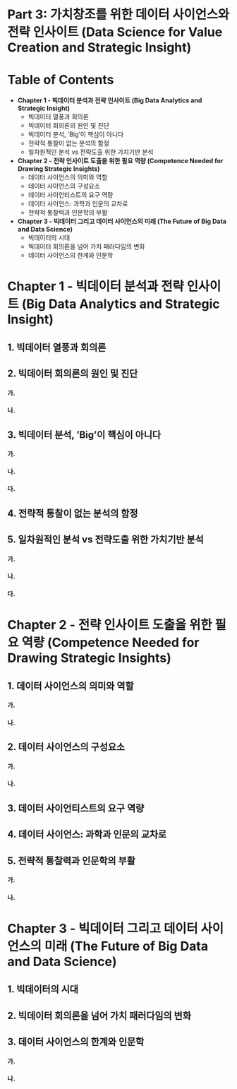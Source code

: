 Part 3: 가치창조를 위한 데이터 사이언스와 전략 인사이트 (Data Science for Value Creation and
Strategic Insight)
================

# Table of Contents

  - **Chapter 1 - 빅데이터 분석과 전략 인사이트 (Big Data Analytics and Strategic
    Insight)**
      - 빅데이터 열풍과 회의론
      - 빅데이터 회의론의 원인 및 진단
      - 빅데이터 분석, ’Big’이 핵심이 아니다
      - 전략적 통찰이 없는 분석의 함정
      - 일차원적인 분석 vs 전략도출 위한 가치기반 분석
  - **Chapter 2 - 전략 인사이트 도출을 위한 필요 역량 (Competence Needed for Drawing
    Strategic Insights)**
      - 데이터 사이언스의 의미와 역할
      - 데이터 사이언스의 구성요소
      - 데이터 사이언티스트의 요구 역량
      - 데이터 사이언스: 과학과 인문의 교차로
      - 전략적 통찰력과 인문학의 부활
  - **Chapter 3 - 빅데이터 그리고 데이터 사이언스의 미래 (The Future of Big Data and Data
    Science)**
      - 빅데이터의 시대
      - 빅데이터 회의론을 넘어 가치 패러다임의 변화
      - 데이터 사이언스의 한계와 인문학

# Chapter 1 - 빅데이터 분석과 전략 인사이트 (Big Data Analytics and Strategic Insight)

## 1\. 빅데이터 열풍과 회의론

## 2\. 빅데이터 회의론의 원인 및 진단

#### 가.

#### 나.

## 3\. 빅데이터 분석, ’Big’이 핵심이 아니다

#### 가.

#### 나.

#### 다.

## 4\. 전략적 통찰이 없는 분석의 함정

## 5\. 일차원적인 분석 vs 전략도출 위한 가치기반 분석

#### 가.

#### 나.

#### 다.

# Chapter 2 - 전략 인사이트 도출을 위한 필요 역량 (Competence Needed for Drawing Strategic Insights)

## 1\. 데이터 사이언스의 의미와 역할

#### 가.

#### 나.

## 2\. 데이터 사이언스의 구성요소

#### 가.

#### 나.

## 3\. 데이터 사이언티스트의 요구 역량

## 4\. 데이터 사이언스: 과학과 인문의 교차로

## 5\. 전략적 통찰력과 인문학의 부활

#### 가.

#### 나.

# Chapter 3 - 빅데이터 그리고 데이터 사이언스의 미래 (The Future of Big Data and Data Science)

## 1\. 빅데이터의 시대

## 2\. 빅데이터 회의론을 넘어 가치 패러다임의 변화

## 3\. 데이터 사이언스의 한계와 인문학

#### 가.

#### 나.
